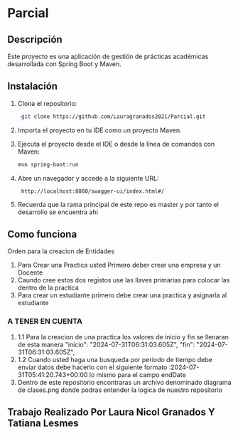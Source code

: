 # Parcial

## Descripción
Este proyecto es una aplicación de gestión de prácticas académicas desarrollada con Spring Boot y Maven.

## Instalación
1. Clona el repositorio:
   ```bash
    git clone https://github.com/Lauragranados2021/Parcial.git
   
    ```

2. Importa el proyecto en tu IDE como un proyecto Maven.
3. Ejecuta el proyecto desde el IDE o desde la línea de comandos con Maven:
   ```bash
   mvn spring-boot:run
   ```
4. Abre un navegador y accede a la siguiente URL:
   ```
    http://localhost:8080/swagger-ui/index.html#/

    ```
5. Recuerda que la rama principal de este repo es master y por tanto el desarrollo se encuentra ahi 
## Como funciona     

Orden para la creacion de Entidades 
1. Para Crear una Practica usted Primero deber crear una empresa y un Docente 
2. Caundo cree estos dos registos use las llaves primarias para colocar las dentro de la practica 
3. Para crear un estudiante primero debe crear una practica y asignarla al estudiante
### A TENER EN CUENTA 
1. 1.1 Para la creacion de una practica los valores de inicio y fin se llenaran de esta manera "inicio": "2024-07-31T06:31:03.605Z",
   "fin": "2024-07-31T06:31:03.605Z",
2. 1.2 Cuando usted haga una busqueda por periodo de tiempo debe enviar datos debe hacerlo con el siguiente formato :2024-07-31T05:41:20.743+00:00 lo mismo para el campo endDate
3. Dentro de este repositorio encontraras un archivo denominado diagrama de clases.png donde podras entender la logica de nuestro repositorio 


## Trabajo Realizado Por Laura Nicol Granados Y Tatiana Lesmes 